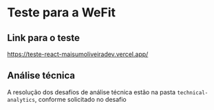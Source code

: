 # Teste para a WeFit

## Link para o teste

https://teste-react-maisumoliveiradev.vercel.app/

## Análise técnica

A resolução dos desafios de análise técnica estão na pasta `technical-analytics`, conforme solicitado no desafio
